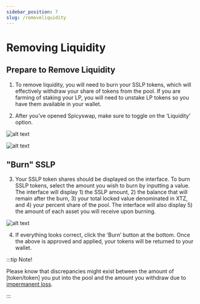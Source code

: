 ```yaml
---
sidebar_position: 7
slug: /removeliquidity
---
```


# Removing Liquidity

## Prepare to Remove Liquidity

1. To remove liquidity, you will need to burn your SSLP tokens, which will effectively withdraw your share of tokens from the pool. If you are farming of staking your LP, you will need to unstake LP tokens so you have them available in your wallet.

2. After you’ve opened Spicyswap, make sure to toggle on the ‘Liquidity’ option.

![alt text](/img/openspicy.png)

![alt text](/img/liquiditypage.png)

## "Burn" SSLP

3. Your SSLP token shares should be displayed on the interface. To burn SSLP tokens, select the amount you wish to burn by inputting a value. The interface will display 1) the SSLP amount, 2) the balance that will remain after the burn, 3) your total locked value denominated in XTZ, and 4) your percent share of the pool. The interface will also display 5) the amount of each asset you will receive upon burning. 

![alt text](/img/removesslp.png)

4. If everything looks correct, click the ‘Burn’ button at the bottom. Once the above is approved and applied, your tokens will be returned to your wallet.

:::tip Note!

Please know that discrepancies might exist between the amount of [token/token] you put into the pool and the amount you withdraw due to [impermanent loss](https://finematics.com/impermanent-loss-explained/).

:::
